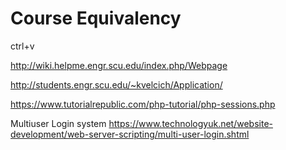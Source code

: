 # Course Equivalency

ctrl+v

http://wiki.helpme.engr.scu.edu/index.php/Webpage

http://students.engr.scu.edu/~kvelcich/Application/

https://www.tutorialrepublic.com/php-tutorial/php-sessions.php

Multiuser Login system
https://www.technologyuk.net/website-development/web-server-scripting/multi-user-login.shtml
